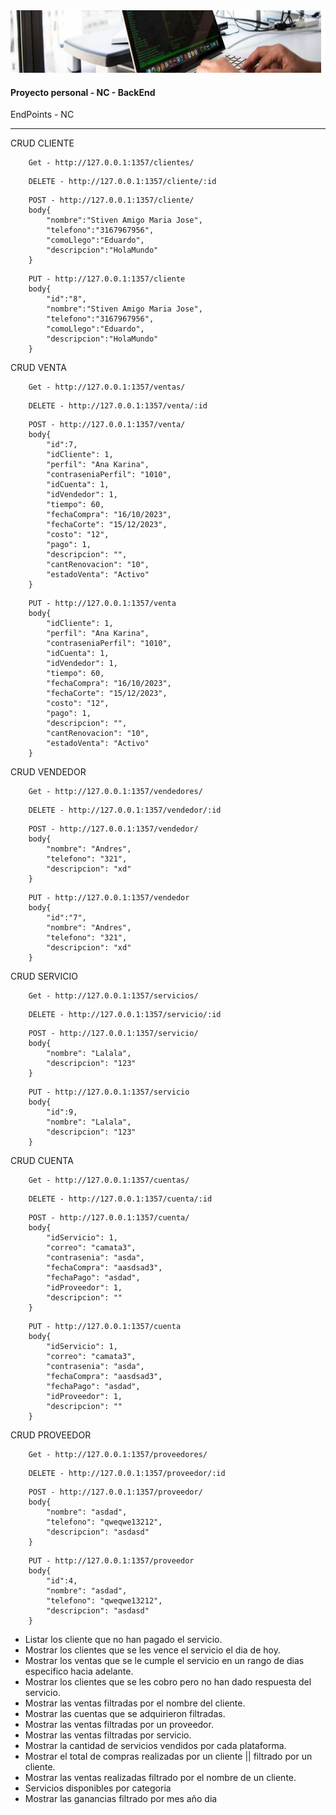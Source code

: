 <img src="./assets/img/fondo.jpg" height="100px" width="100%"/>

#### Proyecto personal - NC - BackEnd

 EndPoints - NC 

<hr> 

CRUD CLIENTE
```Js
    Get - http://127.0.0.1:1357/clientes/
```
```Js
    DELETE - http://127.0.0.1:1357/cliente/:id
```
```Js
    POST - http://127.0.0.1:1357/cliente/     
    body{
        "nombre":"Stiven Amigo Maria Jose",
        "telefono":"3167967956",
        "comoLlego":"Eduardo",
        "descripcion":"HolaMundo"
    }
```
```Js
    PUT - http://127.0.0.1:1357/cliente 
    body{
        "id":"8",
        "nombre":"Stiven Amigo Maria Jose",
        "telefono":"3167967956",
        "comoLlego":"Eduardo",
        "descripcion":"HolaMundo"
    }
```
CRUD VENTA
```Js
    Get - http://127.0.0.1:1357/ventas/
```
```Js
    DELETE - http://127.0.0.1:1357/venta/:id
```
```Js
    POST - http://127.0.0.1:1357/venta/   
    body{
        "id":7,
        "idCliente": 1,
        "perfil": "Ana Karina",
        "contraseniaPerfil": "1010",
        "idCuenta": 1,
        "idVendedor": 1,
        "tiempo": 60,
        "fechaCompra": "16/10/2023",
        "fechaCorte": "15/12/2023",
        "costo": "12",
        "pago": 1,
        "descripcion": "",
        "cantRenovacion": "10",
        "estadoVenta": "Activo"
    }
```
```Js
    PUT - http://127.0.0.1:1357/venta 
    body{
        "idCliente": 1,
        "perfil": "Ana Karina",
        "contraseniaPerfil": "1010",
        "idCuenta": 1,
        "idVendedor": 1,
        "tiempo": 60,
        "fechaCompra": "16/10/2023",
        "fechaCorte": "15/12/2023",
        "costo": "12",
        "pago": 1,
        "descripcion": "",
        "cantRenovacion": "10",
        "estadoVenta": "Activo"
    }
```

CRUD VENDEDOR
```Js
    Get - http://127.0.0.1:1357/vendedores/
```
```Js
    DELETE - http://127.0.0.1:1357/vendedor/:id
```
```Js
    POST - http://127.0.0.1:1357/vendedor/      
    body{
        "nombre": "Andres",
        "telefono": "321",
        "descripcion": "xd"
    }
```
```Js
    PUT - http://127.0.0.1:1357/vendedor 
    body{
        "id":"7",
        "nombre": "Andres",
        "telefono": "321",
        "descripcion": "xd"
    }
```
CRUD SERVICIO
```Js
    Get - http://127.0.0.1:1357/servicios/
```
```Js
    DELETE - http://127.0.0.1:1357/servicio/:id
```
```Js
    POST - http://127.0.0.1:1357/servicio/   
    body{
        "nombre": "Lalala",
        "descripcion": "123"
    }
```
```Js
    PUT - http://127.0.0.1:1357/servicio 
    body{
        "id":9,
        "nombre": "Lalala",
        "descripcion": "123"
    }
```

CRUD CUENTA

```Js
    Get - http://127.0.0.1:1357/cuentas/
```
```Js
    DELETE - http://127.0.0.1:1357/cuenta/:id
```
```Js
    POST - http://127.0.0.1:1357/cuenta/    
    body{
        "idServicio": 1,
        "correo": "camata3",
        "contrasenia": "asda",
        "fechaCompra": "aasdsad3",
        "fechaPago": "asdad",
        "idProveedor": 1,
        "descripcion": ""
    }
```
```Js
    PUT - http://127.0.0.1:1357/cuenta 
    body{
        "idServicio": 1,
        "correo": "camata3",
        "contrasenia": "asda",
        "fechaCompra": "aasdsad3",
        "fechaPago": "asdad",
        "idProveedor": 1,
        "descripcion": ""
    }
```

CRUD PROVEEDOR

```Js
    Get - http://127.0.0.1:1357/proveedores/
```
```Js
    DELETE - http://127.0.0.1:1357/proveedor/:id
```
```Js
    POST - http://127.0.0.1:1357/proveedor/    
    body{
        "nombre": "asdad",
        "telefono": "qweqwe13212",
        "descripcion": "asdasd"
    }
```
```Js
    PUT - http://127.0.0.1:1357/proveedor 
    body{
        "id":4,
        "nombre": "asdad",
        "telefono": "qweqwe13212",
        "descripcion": "asdasd"
    }
```


* Listar los cliente que no han pagado el servicio.
* Mostrar los clientes que se les vence el servicio el dia de hoy.
* Mostrar los ventas que se le cumple el servicio en un rango de dias especifico hacia adelante.
* Mostrar los clientes que se les cobro pero no han dado respuesta del servicio.
* Mostrar las ventas filtradas por el nombre del cliente.
* Mostrar las cuentas que se adquirieron filtradas.
* Mostrar las ventas filtradas por un proveedor.
* Mostrar las ventas filtradas por servicio.
* Mostrar la cantidad de servicios vendidos por cada plataforma.
* Mostrar el total de compras realizadas por un cliente || filtrado por un cliente.
* Mostrar las ventas realizadas filtrado por el nombre de un cliente.
* Servicios disponibles por categoria
* Mostrar las ganancias filtrado por mes año dia 